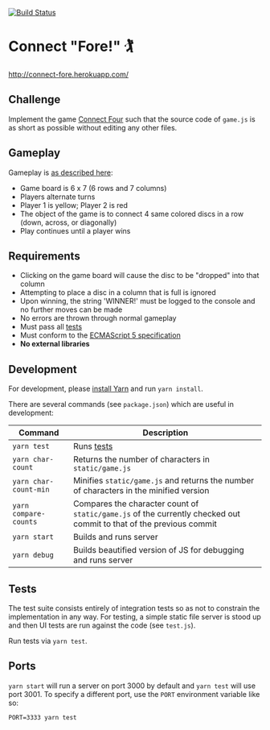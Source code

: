[![Build Status](https://travis-ci.org/pcaisse/connect-fore.svg?branch=master)](https://travis-ci.org/pcaisse/connect-fore)

# Connect "Fore!" 🏌

http://connect-fore.herokuapp.com/

## Challenge

Implement the game [Connect Four](https://en.wikipedia.org/wiki/Connect_Four) such that the source code of `game.js` is as short as possible without editing any other files.

## Gameplay

Gameplay is [as described here](https://en.wikipedia.org/wiki/Connect_Four#Gameplay):

* Game board is 6 x 7 (6 rows and 7 columns)
* Players alternate turns
* Player 1 is yellow; Player 2 is red
* The object of the game is to connect 4 same colored discs in a row (down, across, or diagonally)
* Play continues until a player wins

## Requirements

* Clicking on the game board will cause the disc to be "dropped" into that column
* Attempting to place a disc in a column that is full is ignored
* Upon winning, the string 'WINNER!' must be logged to the console and no further moves can be made
* No errors are thrown through normal gameplay
* Must pass all [tests](#tests)
* Must conform to the [ECMAScript 5 specification](https://www.ecma-international.org/ecma-262/5.1/)
* **No external libraries**

## Development

For development, please [install Yarn](https://yarnpkg.com/lang/en/docs/install/) and run `yarn install`.

There are several commands (see `package.json`) which are useful in development:

|Command                  |Description|
|-------------------------|-----------|
|`yarn test`              |Runs [tests](#tests)|
|`yarn char-count`        |Returns the number of characters in `static/game.js`|
|`yarn char-count-min`    |Minifies `static/game.js` and returns the number of characters in the minified version|
|`yarn compare-counts`    |Compares the character count of `static/game.js` of the currently checked out commit to that of the previous commit|
|`yarn start`             |Builds and runs server|
|`yarn debug`             |Builds beautified version of JS for debugging and runs server|

## Tests

The test suite consists entirely of integration tests so as not to constrain the implementation in any way. For testing, a simple static file server is stood up and then UI tests are run against the code (see `test.js`).

Run tests via `yarn test`.

## Ports

`yarn start` will run a server on port 3000 by default and `yarn test` will use port 3001. To specify a different port, use the `PORT` environment variable like so:

`PORT=3333 yarn test`

